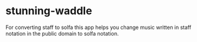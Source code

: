 # stunning-waddle
For converting staff to solfa
this app helps you change music written in staff notation in the public domain to solfa notation.

